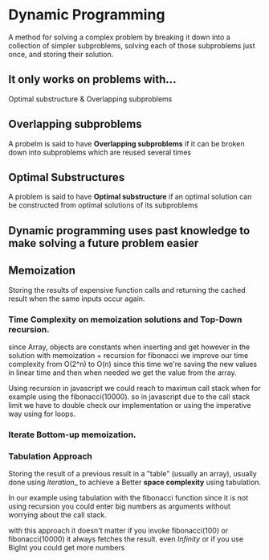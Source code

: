 # Dynamic Programming

A method for solving a complex problem by breaking it down into a collection of simpler subproblems, solving each of those subproblems just once, and storing their solution.

## It only works on problems with...
Optimal substructure & Overlapping subproblems


## Overlapping subproblems
A probelm is said to have __Overlapping subproblems__ if it can be broken down into subproblems which are reused several times

## Optimal Substructures

A problem is said to have __Optimal substructure__ if an optimal solution can be constructed from optimal solutions of its subproblems

## Dynamic programming uses past knowledge to make solving a future problem easier
## Memoization

Storing the results of expensive function calls and returning the cached result when the same inputs occur again.


### Time Complexity on memoization solutions and Top-Down recursion.

since Array, objects are constants when inserting and get however in the solution with memoization + recursion for fibonacci we improve our time complexity from O(2^n) to O(n) since this time we're saving the new values in linear time and then when needed we get the value from the array.

Using recursion in javascript we could reach to maximun call stack when for example using the fibonacci(10000). so in javascript due to the call stack limit we have to double check our implementation or using the imperative way using for loops.


### Iterate Bottom-up memoization.

### Tabulation Approach
Storing the result of a previous result in a "table" (usually an array), usually done using _iteration__ to achieve a Better __space complexity__ using tabulation.

In our example using tabulation with the fibonacci function since it is not using recursion you could enter big numbers as arguments without worrying about the call stack.

with this approach it doesn't matter if you invoke fibonacci(100) or fibonacci(10000) it always fetches the result. even _Infinity_ or if you use BigInt you could get more numbers
